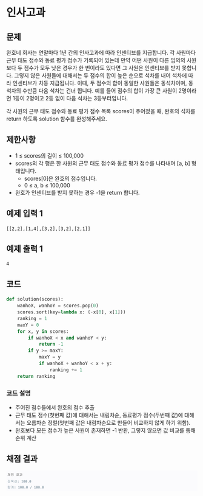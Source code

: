 # 인사고과

## 문제
완호네 회사는 연말마다 1년 간의 인사고과에 따라 인센티브를 지급합니다. 각 사원마다 근무 태도 점수와 동료 평가 점수가 기록되어 있는데 만약 어떤 사원이 다른 임의의 사원보다 두 점수가 모두 낮은 경우가 한 번이라도 있다면 그 사원은 인센티브를 받지 못합니다. 그렇지 않은 사원들에 대해서는 두 점수의 합이 높은 순으로 석차를 내어 석차에 따라 인센티브가 차등 지급됩니다. 이때, 두 점수의 합이 동일한 사원들은 동석차이며, 동석차의 수만큼 다음 석차는 건너 뜁니다. 예를 들어 점수의 합이 가장 큰 사원이 2명이라면 1등이 2명이고 2등 없이 다음 석차는 3등부터입니다.

각 사원의 근무 태도 점수와 동료 평가 점수 목록 scores이 주어졌을 때, 완호의 석차를 return 하도록 solution 함수를 완성해주세요.
## 제한사항
- 1 ≤ scores의 길이 ≤ 100,000
- scores의 각 행은 한 사원의 근무 태도 점수와 동료 평가 점수를 나타내며 [a, b] 형태입니다.
  - scores[0]은 완호의 점수입니다.
  - 0 ≤ a, b ≤ 100,000
- 완호가 인센티브를 받지 못하는 경우 -1을 return 합니다.


## 예제 입력 1
```text
[[2,2],[1,4],[3,2],[3,2],[2,1]]
```
## 예제 출력 1
```text
4
```

## 코드
```python
def solution(scores):
    wanhoX, wanhoY = scores.pop(0)
    scores.sort(key=lambda x: (-x[0], x[1]))
    ranking = 1
    maxY = 0
    for x, y in scores:
        if wanhoX < x and wanhoY < y:
            return -1
        if y >= maxY:
            maxY = y
            if wanhoX + wanhoY < x + y:
                ranking += 1
    return ranking
```
### 코드 설명

- 주어진 점수들에서 완호의 점수 추출 
- 근무 태도 점수(첫번째 값)에 대해서는 내림차순, 동료평가 점수(두번째 값)에 대해서는 오름차순 정렬(첫번째 값은 내림차순으로 만들어 비교하지 않게 하기 위함). 
- 완호보다 모든 점수가 높은 사원이 존재하면 -1 반환, 그렇지 않으면 값 비교를 통해 순위 계산


## 채점 결과
![image](result_img.png)
